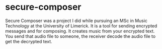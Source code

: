 # secure-composer
Secure Composer was a project I did while pursuing an MSc in Music Technology at the University of Limerick. It is a tool for sending encrypted messages and for composing. It creates music from your encrypted text. You send that audio file to someone, the receiver decode the audio file to get the decrypted text. 
